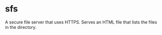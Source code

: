 # sfs
A secure file server that uses HTTPS.
Serves an HTML file that lists the files in the directory.
